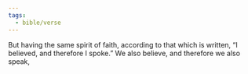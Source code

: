 ```yaml
---
tags:
  - bible/verse
---
```

But having the same spirit of faith, according to that which is written, “I believed, and therefore I spoke.” We also believe, and therefore we also speak,